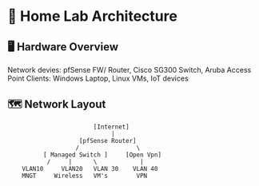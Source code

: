 # 🔧 Home Lab Architecture

## 🖥️ Hardware Overview

  Network devies: pfSense FW/ Router, Cisco SG300 Switch,  Aruba Access Point
  Clients: Windows Laptop, Linux VMs, IoT devices 

## 🗺️ Network Layout

                            [Internet]
                                 |
                        [pfSense Router]    
                       /                \              
              [ Managed Switch ]     [Open Vpn]  
               /     |      \            |
        VLAN10     VLAN20   VLAN 30    VLAN 40
        MNGT     Wireless   VM's        VPN
